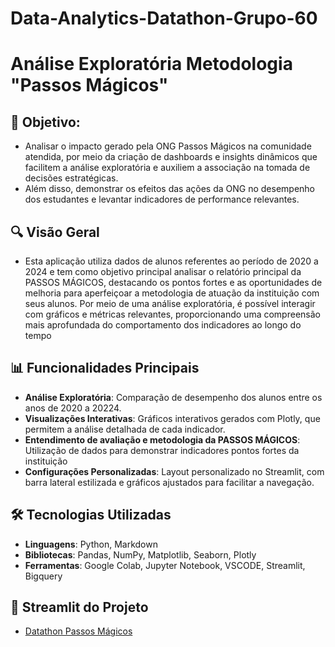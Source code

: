# Data-Analytics-Datathon-Grupo-60

# Análise Exploratória Metodologia "Passos Mágicos"

## 🎯 Objetivo: 
 - Analisar o impacto gerado pela ONG Passos Mágicos na comunidade atendida, por meio da criação de dashboards e insights dinâmicos que facilitem a análise exploratória e auxiliem a associação na tomada de decisões estratégicas.
 - Além disso, demonstrar os efeitos das ações da ONG no desempenho dos estudantes e levantar indicadores de performance relevantes.
  
## 🔍 Visão Geral
- Esta aplicação utiliza dados de alunos referentes ao período de 2020 a 2024 e tem como objetivo principal analisar o relatório principal da PASSOS MÁGICOS, destacando os pontos fortes e as oportunidades de melhoria para aperfeiçoar a metodologia de atuação da instituição com seus alunos. Por meio de uma análise exploratória, é possível interagir com gráficos e métricas relevantes, proporcionando uma compreensão mais aprofundada do comportamento dos indicadores ao longo do tempo

## 📊 Funcionalidades Principais
- **Análise Exploratória**: Comparação de desempenho dos alunos entre os anos de 2020 a 20224.
- **Visualizações Interativas**: Gráficos interativos gerados com Plotly, que permitem a análise detalhada de cada indicador.
- **Entendimento de avaliação e metodologia da PASSOS MÁGICOS**: Utilização de dados para demonstrar indicadores pontos fortes da instituição 
- **Configurações Personalizadas**: Layout personalizado no Streamlit, com barra lateral estilizada e gráficos ajustados para facilitar a navegação.

## 🛠️ Tecnologias Utilizadas
- **Linguagens**: Python, Markdown  
- **Bibliotecas**: Pandas, NumPy, Matplotlib, Seaborn, Plotly  
- **Ferramentas**: Google Colab, Jupyter Notebook, VSCODE, Streamlit, Bigquery


## 🚀 Streamlit do Projeto
- [Datathon Passos Mágicos](https://data-analytics-datathon-grupo-60.streamlit.app/)
